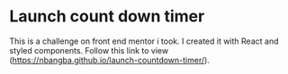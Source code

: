 # Launch count down timer
This is a challenge on front end mentor i took. I created it with React and styled components.
Follow this link to view (https://nbangba.github.io/launch-countdown-timer/).

